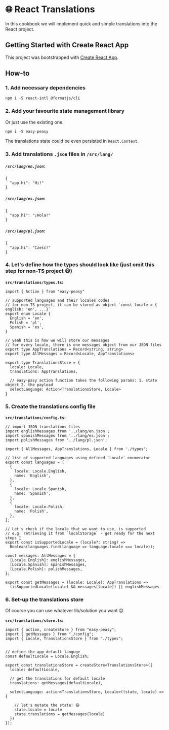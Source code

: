 # 🌐 React Translations
In this cookbook we will implement quick and simple translations into the React project.
## Getting Started with Create React App

This project was bootstrapped with [Create React App](https://github.com/facebook/create-react-app).

## How-to
### 1. Add necessary dependencies
  ```npm i -S react-intl @formatjs/cli```

### 2. Add your favourite state management library
Or just use the existing one.

```npm i -S easy-peasy```

  The translations state could be even persisted in `React.Context`.

### 3. Add translations `.json` files in `/src/lang/`

  ##### `/src/lang/en.json`:
    {
      "app.hi": "Hi!"
    }
    
  ##### `/src/lang/es.json`:
    {
      "app.hi": "¡Hola!"
    }

  ##### `/src/lang/pl.json`:
    {
      "app.hi": "Cześć!"
    }

### 4. Let's define how the types should look like (just omit this step for non-TS project 😅)
__`src/translations/types.ts`:__
  ```
  import { Action } from "easy-peasy"

  // supported languages and their locales codes
  // for non-TS project, it can be stored as object `const locale = { english: 'en', ...}`
  export enum Locale {
    English = 'en',
    Polish = 'pl',
    Spanish = 'es',
  }

  // yeah this is how we will store our messages
  // for every locale, there is one messages object from our JSON files
  export type AppTranslations = Record<string, string>
  export type AllMessages = Record<Locale, AppTranslations>

  export type TranslationsStore = {
    locale: Locale,
    translations: AppTranslations,

    // easy-pasy action function takes the following params: 1. state object 2. the payload
    selectLanguage: Action<TranslationsStore, Locale>
  }
  ```

### 5. Create the translations config file
__`src/translations/config.ts`:__
  ```
  // import JSON translations files
  import englishMessages from '../lang/en.json';
  import spanishMessages from '../lang/es.json';
  import polishMessages from '../lang/pl.json';

  import { AllMessages, AppTranslations, Locale } from './types';

  // list of supported languages using defined `Locale` enumerator
  export const languages = [
    {
      locale: Locale.English,
      name: 'English',
    },
    {
      locale: Locale.Spanish,
      name: 'Spanish',
    },
    {
      locale: Locale.Polish,
      name: 'Polish',
    },
  ];

  // Let's check if the locale that we want to use, is supported
  // e.g. retrieving it from `localStorage` - get ready for the next steps 🤗
  export const isSupportedLocale = (locale?: string) =>
    Boolean(languages.find(language => language.locale === locale));

  const messages: AllMessages = {
    [Locale.English]: englishMessages,
    [Locale.Spanish]: spanishMessages,
    [Locale.Polish]: polishMessages,
  };

  export const getMessages = (locale: Locale): AppTranslations =>
    (isSupportedLocale(locale) && messages[locale]) || englishMessages
  ```

### 6. Set-up the translations store
Of course you can use whatever lib/solution you want 😊

__`src/translations/store.ts`:__
  ```
  import { action, createStore } from "easy-peasy";
  import { getMessages } from "./config";
  import { Locale, TranslationsStore } from "./types";


  // define the app default languge
  const defaultLocale = Locale.English;

  export const translationsStore = createStore<TranslationsStore>({
    locale: defaultLocale, 

    // get the translations for default locale
    translations: getMessages(defaultLocale),

    selectLanguage: action<TranslationsStore, Locale>((state, locale) => {
      
      // let's mutate the state! 😄
      state.locale = locale
      state.translations = getMessages(locale)
    })
  });
  ```
